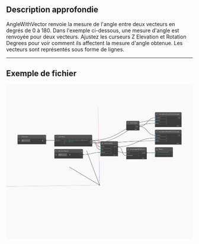 ## Description approfondie
AngleWithVector renvoie la mesure de l'angle entre deux vecteurs en degrés de 0 à 180. Dans l'exemple ci-dessous, une mesure d'angle est renvoyée pour deux vecteurs. Ajustez les curseurs Z Elevation et Rotation Degrees pour voir comment ils affectent la mesure d'angle obtenue. Les vecteurs sont représentés sous forme de lignes.
___
## Exemple de fichier

![AngleWithVector](./Autodesk.DesignScript.Geometry.Vector.AngleWithVector_img.jpg)

